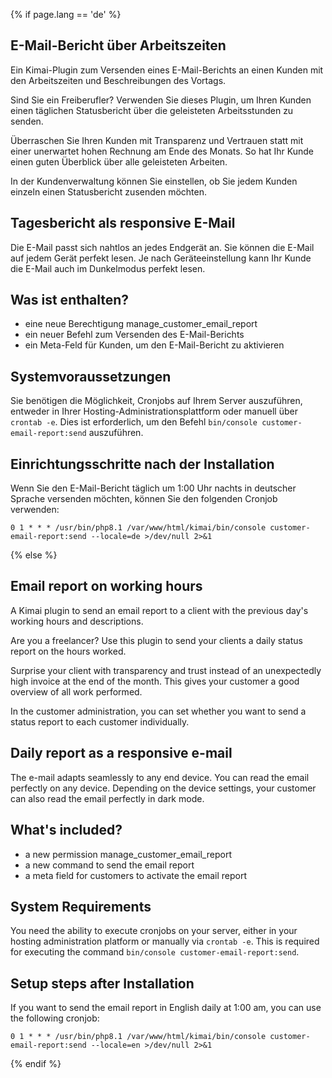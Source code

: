 {% if page.lang == 'de' %}
## E-Mail-Bericht über Arbeitszeiten

Ein Kimai-Plugin zum Versenden eines E-Mail-Berichts an einen Kunden mit den Arbeitszeiten und Beschreibungen des Vortags.

Sind Sie ein Freiberufler? Verwenden Sie dieses Plugin, um Ihren Kunden einen täglichen Statusbericht über die geleisteten Arbeitsstunden zu senden.

Überraschen Sie Ihren Kunden mit Transparenz und Vertrauen statt mit einer unerwartet hohen Rechnung am Ende des Monats.
So hat Ihr Kunde einen guten Überblick über alle geleisteten Arbeiten.

In der Kundenverwaltung können Sie einstellen, ob Sie jedem Kunden einzeln einen Statusbericht zusenden möchten.

## Tagesbericht als responsive E-Mail

Die E-Mail passt sich nahtlos an jedes Endgerät an.
Sie können die E-Mail auf jedem Gerät perfekt lesen.
Je nach Geräteeinstellung kann Ihr Kunde die E-Mail auch im Dunkelmodus perfekt lesen.

## Was ist enthalten?

- eine neue Berechtigung manage_customer_email_report
- ein neuer Befehl zum Versenden des E-Mail-Berichts
- ein Meta-Feld für Kunden, um den E-Mail-Bericht zu aktivieren

## Systemvoraussetzungen

Sie benötigen die Möglichkeit, Cronjobs auf Ihrem Server auszuführen, entweder in Ihrer Hosting-Administrationsplattform oder manuell über `crontab -e`.
Dies ist erforderlich, um den Befehl `bin/console customer-email-report:send` auszuführen.

## Einrichtungsschritte nach der Installation

Wenn Sie den E-Mail-Bericht täglich um 1:00 Uhr nachts in deutscher Sprache versenden möchten, können Sie den folgenden Cronjob verwenden:

```
0 1 * * * /usr/bin/php8.1 /var/www/html/kimai/bin/console customer-email-report:send --locale=de >/dev/null 2>&1
```
{% else %}
## Email report on working hours

A Kimai plugin to send an email report to a client with the previous day's working hours and descriptions.

Are you a freelancer? Use this plugin to send your clients a daily status report on the hours worked.

Surprise your client with transparency and trust instead of an unexpectedly high invoice at the end of the month.
This gives your customer a good overview of all work performed.

In the customer administration, you can set whether you want to send a status report to each customer individually.

## Daily report as a responsive e-mail

The e-mail adapts seamlessly to any end device. 
You can read the email perfectly on any device. 
Depending on the device settings, your customer can also read the email perfectly in dark mode.

## What's included?

- a new permission manage_customer_email_report
- a new command to send the email report
- a meta field for customers to activate the email report

## System Requirements

You need the ability to execute cronjobs on your server, either in your hosting administration platform or manually via `crontab -e`.
This is required for executing the command `bin/console customer-email-report:send`.

## Setup steps after Installation

If you want to send the email report in English daily at 1:00 am, you can use the following cronjob:

```
0 1 * * * /usr/bin/php8.1 /var/www/html/kimai/bin/console customer-email-report:send --locale=en >/dev/null 2>&1
```
{% endif %}
